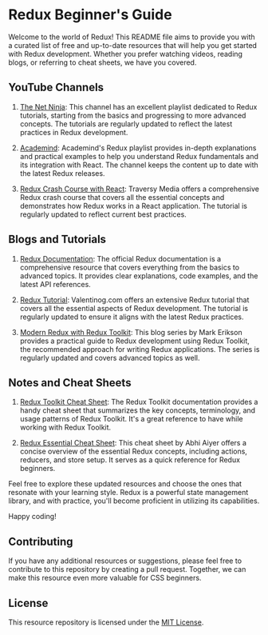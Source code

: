# Redux Beginner's Guide

Welcome to the world of Redux! This README file aims to provide you with a curated list of free and up-to-date resources that will help you get started with Redux development. Whether you prefer watching videos, reading blogs, or referring to cheat sheets, we have you covered.

## YouTube Channels

1. [The Net Ninja](https://www.youtube.com/playlist?list=PL4cUxeGkcC9iK6Qhn-QLcXCXPQUov1U7f): This channel has an excellent playlist dedicated to Redux tutorials, starting from the basics and progressing to more advanced concepts. The tutorials are regularly updated to reflect the latest practices in Redux development.

2. [Academind](https://www.youtube.com/playlist?list=PL55RiY5tL51rrC3sh8qLiYHqUV3twEYU_): Academind's Redux playlist provides in-depth explanations and practical examples to help you understand Redux fundamentals and its integration with React. The channel keeps the content up to date with the latest Redux releases.

3. [Redux Crash Course with React](https://www.youtube.com/watch?v=93p3LxR9xfM): Traversy Media offers a comprehensive Redux crash course that covers all the essential concepts and demonstrates how Redux works in a React application. The tutorial is regularly updated to reflect current best practices.

## Blogs and Tutorials

1. [Redux Documentation](https://redux.js.org/): The official Redux documentation is a comprehensive resource that covers everything from the basics to advanced topics. It provides clear explanations, code examples, and the latest API references.

2. [Redux Tutorial](https://www.valentinog.com/blog/redux/): Valentinog.com offers an extensive Redux tutorial that covers all the essential aspects of Redux development. The tutorial is regularly updated to ensure it aligns with the latest Redux practices.

3. [Modern Redux with Redux Toolkit](https://blog.isquaredsoftware.com/series/practical-redux/): This blog series by Mark Erikson provides a practical guide to Redux development using Redux Toolkit, the recommended approach for writing Redux applications. The series is regularly updated and covers advanced topics as well.

## Notes and Cheat Sheets

1. [Redux Toolkit Cheat Sheet](https://redux-toolkit.js.org/tutorials/typescript): The Redux Toolkit documentation provides a handy cheat sheet that summarizes the key concepts, terminology, and usage patterns of Redux Toolkit. It's a great reference to have while working with Redux Toolkit.

2. [Redux Essential Cheat Sheet](https://gist.github.com/abhiaiyer91/5ca39eb3c426c7a894637a9cda0e6e18): This cheat sheet by Abhi Aiyer offers a concise overview of the essential Redux concepts, including actions, reducers, and store setup. It serves as a quick reference for Redux beginners.

Feel free to explore these updated resources and choose the ones that resonate with your learning style. Redux is a powerful state management library, and with practice, you'll become proficient in utilizing its capabilities. 

Happy coding!

## Contributing

If you have any additional resources or suggestions, please feel free to contribute to this repository by creating a pull request. Together, we can make this resource even more valuable for CSS beginners.

## License

This resource repository is licensed under the [MIT License](LICENSE.md).